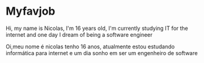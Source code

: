 # Myfavjob
<p>
  Hi, my name is Nicolas, I'm 16 years old, I'm currently studying IT for the internet and one day I dream of being a software engineer
</p>
<p>
  Oi,meu nome é nicolas tenho 16 anos, atualmente estou estudando informática para internet e um dia sonho em ser um engenheiro de software
</p>
